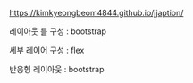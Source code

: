https://kimkyeongbeom4844.github.io/jjaption/

레이아웃 틀 구성 : bootstrap

세부 레이어 구성 : flex 

반응형 레이아웃  : bootstrap
